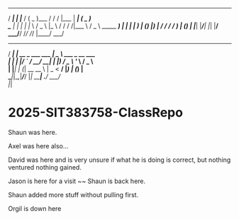  ____ ___ _____ _____  ___ _____      __  _____ ____   ___          
/ ___|_ _|_   _|___ / ( _ )___ /     / / |___  | ___| ( _ )         
\___ \| |  | |   |_ \ / _ \ |_ \    / /     / /|___ \ / _ \   _____ 
 ___) | |  | |  ___) | (_) |__) |  / /     / /  ___) | (_) | |_____|
|____/___| |_| |____/ \___/____/  /_/     /_/  |____/ \___/         
  ____ _                 ____                                       
 / ___| | __ _ ___ ___  |  _ \ ___ _ __   ___                       
| |   | |/ _` / __/ __| | |_) / _ \ '_ \ / _ \                      
| |___| | (_| \__ \__ \ |  _ <  __/ |_) | (_) |                     
 \____|_|\__,_|___/___/ |_| \_\___| .__/ \___/                      
                                  |_|                                

# 2025-SIT383758-ClassRepo

Shaun was here.

Axel was here also...

David was here and is very unsure if what he is doing is correct, but nothing ventured nothing gained.

Jason is here for a visit ~~
Shaun is back here.

Shaun added more stuff without pulling first.























































Orgil is down here